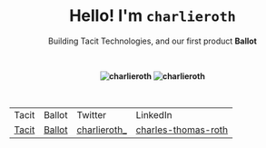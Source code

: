 <h1 align="center">Hello! I'm <code>charlieroth</code></h1>

<p align="center">Building Tacit Technologies, and our first product <strong>Ballot<strong></p>

<p>&nbsp;</p>

<div align="center">
  <img src="https://github-readme-stats.vercel.app/api/top-langs?username=charlieroth&show_icons=true&locale=en&layout=compact&theme=gotham&card_width=300" alt="charlieroth"/>
  <img src="https://github-readme-stats.vercel.app/api?username=charlieroth&show_icons=true&locale=en&theme=gotham&hide=stars&hide_rank=true" alt="charlieroth"/>
</div>

<p>&nbsp;</p>

<div align="center">
  <table>
    <tr>
      <td>Tacit</td>
      <td>Ballot</td>
      <td>Twitter</td> 
      <td>LinkedIn</td>
    </tr>
    <tr>
      <td><a href="https://tacittech.org">Tacit</a></td>
      <td><a href="https://tacittech.org/ballot">Ballot</a></td>
      <td><a href="https://twitter.com/charlieroth_">charlieroth_</a></td>
      <td><a href="https://www.linkedin.com/in/charles-thomas-roth/">charles-thomas-roth</a></td>
    </tr>
  </table>
</div>

